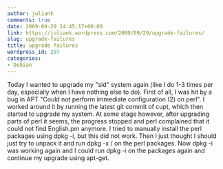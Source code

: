 ```yaml
---
author: juliank
comments: true
date: 2009-09-29 14:45:17+00:00
link: https://juliank.wordpress.com/2009/09/29/upgrade-failures/
slug: upgrade-failures
title: upgrade failures
wordpress_id: 297
categories:
- Debian
---
```


Today I wanted to upgrade my "sid" system again (like I do 1-3 times per day, especially when I have nothing else to do). First of all, I was hit by a bug in APT "Could not perform immediate configuration (2) on perl". I worked around it by running the latest git commit of cupt, which then started to upgrade my system. At some stage however, after upgrading parts of perl it seems, the progress stopped and perl complained that it could not find English.pm anymore. I tried to manually install the perl packages using dpkg -i, but this did not work. Then I just thought I should just try to unpack it and run dpkg -x <package> / on the perl packages. Now dpkg -i was working again and I could run dpkg -i on the packages again and continue my upgrade using apt-get.
